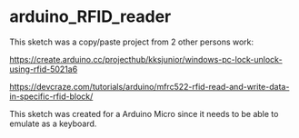 # arduino_RFID_reader
This sketch was a copy/paste project from 2 other persons work:

https://create.arduino.cc/projecthub/kksjunior/windows-pc-lock-unlock-using-rfid-5021a6

https://devcraze.com/tutorials/arduino/mfrc522-rfid-read-and-write-data-in-specific-rfid-block/

This sketch was created for a Arduino Micro since it needs to be able to emulate as a keyboard.
